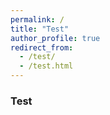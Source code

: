 ```yaml
---
permalink: /
title: "Test"
author_profile: true
redirect_from: 
  - /test/
  - /test.html
---
```


### Test
